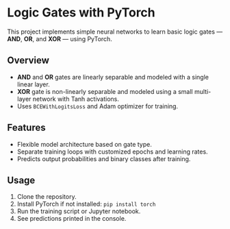 # Logic Gates with PyTorch

This project implements simple neural networks to learn basic logic gates — **AND**, **OR**, and **XOR** — using PyTorch.

## Overview

- **AND** and **OR** gates are linearly separable and modeled with a single linear layer.
- **XOR** gate is non-linearly separable and modeled using a small multi-layer network with Tanh activations.
- Uses `BCEWithLogitsLoss` and Adam optimizer for training.

## Features

- Flexible model architecture based on gate type.
- Separate training loops with customized epochs and learning rates.
- Predicts output probabilities and binary classes after training.

## Usage

1. Clone the repository.
2. Install PyTorch if not installed: `pip install torch`
3. Run the training script or Jupyter notebook.
4. See predictions printed in the console.
